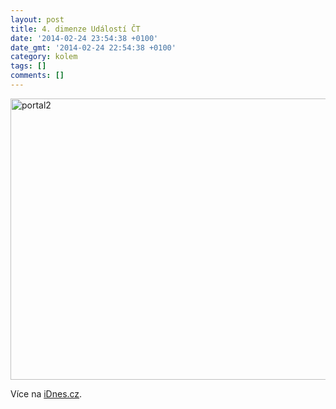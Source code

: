 ```yaml
---
layout: post
title: 4. dimenze Událostí ČT
date: '2014-02-24 23:54:38 +0100'
date_gmt: '2014-02-24 22:54:38 +0100'
category: kolem
tags: []
comments: []
---
```

<p><img src="%base_url%/assets/wp-uploads/2014/02/portal2.gif" alt="portal2" width="800" height="450" class="alignnone size-full wp-image-1130" /></p>
<p>Více na <a href="http://zpravy.idnes.cz/zmena-udalosti-ceska-televize-dk7-/domaci.aspx?c=A140220_143911_domaci_hv">iDnes.cz</a>.</p>
